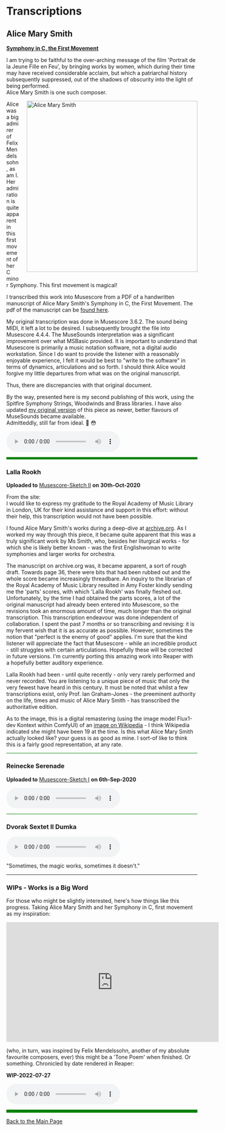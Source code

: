 # Transcriptions

## Alice Mary Smith

**[Symphony in C, the First Movement](https://musescore.com/user/29275325/scores/8508848)**

I am trying to be faithful to the over-arching message of the film 'Portrait de la Jeune Fille en Feu', by bringing works by women, which during their time may have received considerable acclaim, but which a patriarchal history subsequently suppressed, out of the shadows of obscurity into the light of being performed.  
Alice Mary Smith is one such composer.

<img src="/assets/images/sketches/AMS-07a.jpg" alt="Alice Mary Smith" style="float: right; width: 450px;
        margin-left: 20px; margin-bottom: 10px;" />

Alice was a big admirer of Felix Mendelssohn, as am I. Her admiration is quite apparent in this first movement of her C minor Symphony. This first movement is magical!

I transcribed this work into Musescore from a PDF of a handwritten manuscript of Alice Mary Smith's Symphony in C, the First Movement. The pdf of the manuscript can be [found here](https://archive.org/details/GB-Lam_MS1671).

My original transcription was done in Musescore 3.6.2. The sound being MIDI, it left a lot to be desired. I subsequently brought the file into Musescore 4.4.4. The MuseSounds interpretation was a significant improvement over what MSBasic provided. It is important to understand that Musescore is primarily a music notation software, not a digital audio workstation. Since I do want to provide the listener with a reasonably enjoyable experience, I felt it would be best to "write to the software" in terms of dynamics, articulations and so forth. I should think Alice would forgive my little departures from what was on the original manuscript.

Thus, there are discrepancies with that original document.

By the way, presented here is my second publishing of this work, using the Spitfire Symphony Strings, Woodwinds and Brass libraries. I have also updated [my original version](https://musescore.com/user/29275325/scores/22503352) of this piece as newer, better flavours of MuseSounds became available.  
Admitteddly, still far from ideal. 🤨 😳


<style>
  .columnA {float: left; padding-right: 20px;}
  .left {width: 40%;}
  .right {width: 60%;}
</style>

<audio controls="controls">
  <source src="/assets/shortvids/AliceMarySmith-SymCm-1stMvt.mp3" type="audio/wav">
  Your browser does not support the <code>audio</code> element. 
</audio>



<hr style="height:6px;border-width:0;color:green;background-color:green">





### Lalla Rookh

**Uploaded to** [Musescore-Sketch II](https://musescore.com/user/29275325/scores/26630581) **on 30th-Oct-2020**

From the site:  
I would like to express my gratitude to the Royal Academy of Music Library in London, UK for their kind assistance and support in this effort: without their help, this transcription would not have been possible.

I found Alice Mary Smith's works during a deep-dive at [archive.org](https://archive.org/details/gb-lam-ms-1670a). As I worked my way through this piece, it became quite apparent that this was a truly significant work by Ms Smith, who, besides her liturgical works - for which she is likely better known - was the first Englishwoman to write symphonies and larger works for orchestra.

The manuscript on archive.org was, it became apparent, a sort of rough draft. Towards page 36, there were bits that had been rubbed out and the whole score became increasingly threadbare. An inquiry to the librarian of the Royal Academy of Music Library resulted in Amy Foster kindly sending me the 'parts' scores, with which 'Lalla Rookh' was finally fleshed out. Unfortunately, by the time I had obtained the parts scores, a lot of the original manuscript had already been entered into Musescore, so the revisions took an enormous amount of time, much longer than the original transcription. This transcription endeavour was done independent of collaboration. I spent the past 7 months or so transcribing and revising: it is my fervent wish that it is as accurate as possible. However, sometimes the notion that "perfect is the enemy of good" applies. I'm sure that the kind listener will appreciate the fact that Musescore - while an incredible product - still struggles with certain articulations. Hopefully these will be corrected in future versions. I'm currently porting this amazing work into Reaper with a hopefully better auditory experience.

Lalla Rookh had been - until quite recently - only very rarely performed and never recorded. You are listening to a unique piece of music that only the very fewest have heard in this century. It must be noted that whilst a few transcriptions exist, only Prof. Ian Graham-Jones - the preeminent authority on the life, times and music of Alice Mary Smith - has transcribed the authoritative edition.

As to the image, this is a digital remastering (using the image model Flux1-dev Kontext within ComfyUI) of an [image on Wikipedia](https://en.wikipedia.org/wiki/Alice_Mary_Smith) - I think Wikipedia indicated she might have been 19 at the time. Is this what Alice Mary Smith actually looked like? your guess is as good as mine. I sort-of like to think this is a fairly good representation, at any rate.

   
<hr style="height:1px;border-width:0;color:green;background-color:green">





### Reinecke Serenade

**Uploaded to** [Musescore-Sketch I](https://musescore.com/user/29275325/scores/6534804) **on 6th-Sep-2020**



<audio controls="controls">
  <source src="http://tightbytes.com/music/Sketches/Sketch01.mp3" type="audio/wav">
  Your browser does not support the <code>audio</code> element. 
</audio>

<hr style="height:1px;border-width:0;color:green;background-color:green">





### Dvorak Sextet II Dumka

<audio controls="controls">
  <source src="http://tightbytes.com/music/SacADos/SacADos.mp3" type="audio/wav">
  Your browser does not support the <code>audio</code> element. 
</audio>


"Sometimes, the magic works, sometimes it doesn't." 

<hr style="height:2px;border-width:0;color:gray;background-color:gray">






### WIPs - Works is a Big Word

For those who might be slightly interested, here's how things like this progress. Taking Alice Mary Smith and her Symphony in C, first movement as my inspiration:

<iframe width="560" height="315" src="https://www.youtube.com/embed/-gGoCshxfPI" frameborder="0" allow="accelerometer; autoplay; clipboard-write; encrypted-media; gyroscope; picture-in-picture" allowfullscreen></iframe>

(who, in turn, was inspired by Felix Mendelssohn, another of my absolute favourite composers, ever) this might be a 'Tone Poem' when finished. Or something. Chronicled by date rendered in Reaper:



**WIP-2022-07-27**

<audio controls="controls">
  <source src="http://tightbytes.com/music/Sketches/WIPs/Sketch13ai.mp3" type="audio/wav">
  Your browser does not support the <code>audio</code> element. 
</audio>






<hr style="height:8px;border-width:0;color:green;background-color:green">

[Back to the Main Page](../index.md)

